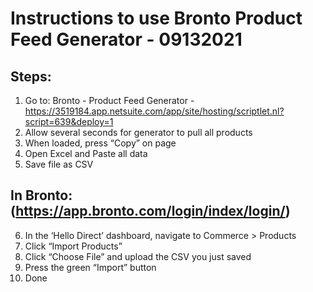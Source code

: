 # Instructions to use Bronto Product Feed Generator - 09132021

## Steps:
1.	Go to: Bronto - Product Feed Generator - https://3519184.app.netsuite.com/app/site/hosting/scriptlet.nl?script=639&deploy=1
2.	Allow several seconds for generator to pull all products
3.	When loaded, press “Copy” on page
4.	Open Excel and Paste all data
5.	Save file as CSV

## In Bronto: (https://app.bronto.com/login/index/login/)
6.	In the ‘Hello Direct’ dashboard, navigate to Commerce > Products
7.	Click “Import Products”
8.	Click “Choose File” and upload the CSV you just saved
9.	Press the green “Import” button
10.	Done


